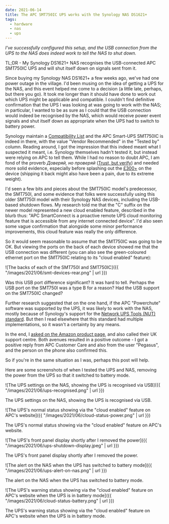 ```yaml
---
date: 2021-06-14
title: The APC SMT750IC UPS works with the Synology NAS DS1621+
tags:
  - hardware
  - nas
  - ups
---
```


_I've successfully configured this setup, and the USB connection from the UPS to the NAS does indeed work to tell the NAS to shut down._

TL;DR - My Synology DS1621+ NAS recognises the USB-connected APC SMT750IC UPS and will shut itself down on signals sent from it.

Since buying my Synology NAS DS1621+ a few weeks ago, we've had one power outage in the village. I'd been musing on the idea of getting a UPS for the NAS, and this event helped me come to a decision (a little late, perhaps, but there you go). It took me longer than it should have done to work out which UPS might be applicable and compatible. I couldn't find definitive confirmation that the UPS I was looking at was going to work with the NAS; in particular, I wanted to be as sure as I could that the USB connection would indeed be recognised by the NAS, which would receive power event signals and shut itself down as appropriate when the UPS had to switch to battery power.

<a name="trust-but-verify"></a>
Synology maintain a [Compatibility List](https://www.synology.com/en-us/compatibility?search_by=products&model=DS1621%2B&category=upses&p=1&change_log_p=1) and the APC Smart-UPS SMT750IC is indeed in there, with the value "Vendor Recommended" in the "Tested by" column. Reading around, I got the impression that this indeed meant what I suspected it meant, i.e. Synology themselves hadn't tested it, but instead were relying on APC to tell them. While I had no reason to doubt APC, I am fond of the proverb _Доверяй, но проверяй_ ([Trust, but verify](https://en.wikipedia.org/wiki/Trust,_but_verify)) and needed more solid evidence, especially before splashing out the [£300+](https://www.amazon.co.uk/gp/product/B07DM6BPM2/) on the device (shipping it back might also have been a pain, due to its extreme weight).

I'd seen a few bits and pieces about the SMT750IC model's predecessor, the SMT750I, and some evidence that folks were successfully using this older SMT750I model with their Synology NAS devices, including the USB-based shutdown flows. My research told me that the "C" suffix on the newer model represented a new cloud enabled feature, described in the blurb thus: "APC SmartConnect is a proactive remote UPS cloud monitoring feature that is accessible from any internet connected device". I'd also seen some vague confirmation that alongside some minor performance improvements, this cloud feature was really the only difference.

So it would seem reasonable to assume that the SMT750IC was going to be OK. But viewing the ports on the back of each device showed me that the USB connection was different (you can also see the green-coloured ethernet port on the SMT750IC relating to its "cloud enabled" feature):

![The backs of each of the SMT750I and SMT750IC]({{ "/images/2021/06/smt-devices-rear.png" | url }})

Was this USB port difference significant? It was hard to tell. Perhaps the USB port on the SMT750I was a type B for a reason? Had the USB support on the SMT750IC changed?

Further research suggested that on the one hand, if the APC "Powerchute" software was supported by the UPS, it was likely to work with the NAS, mostly because of Synology's support for the [Network UPS Tools (NUT) standard](https://networkupstools.org/). But then I read elsewhere that this standard had multiple implementations, so it wasn't a certainty by any means.

In the end, I [asked on the Amazon product page](https://www.amazon.co.uk/ask/questions/Tx32WEPA58FDXDS/ref=ask_dp_dpmw_al_hza), and also called their UK support centre. Both avenues resulted in a positive outcome - I got a positive reply from APC Customer Care and also from the user "Pegasus", and the person on the phone also confirmed this.

So if you're in the same situation as I was, perhaps this post will help.

Here are some screenshots of when I tested the UPS and NAS, removing the power from the UPS so that it switched to battery mode.

![The UPS settings on the NAS, showing the UPS is recognised via USB]({{ "/images/2021/06/ups-recognised.png" | url }})

The UPS settings on the NAS, showing the UPS is recognised via USB.

![The UPS's normal status showing via the "cloud enabled" feature on APC's website]({{ "/images/2021/06/cloud-status-power.png" | url }})

The UPS's normal status showing via the "cloud enabled" feature on APC's website.

![The UPS's front panel display shortly after I removed the power]({{ "/images/2021/06/ups-shutdown-display.jpeg" | url }})

The UPS's front panel display shortly after I removed the power.

![The alert on the NAS when the UPS has switched to battery mode]({{ "/images/2021/06/ups-alert-on-nas.png" | url }})

The alert on the NAS when the UPS has switched to battery mode.

![The UPS's warning status showing via the "cloud enabled" feature on APC's website when the UPS is in battery mode]({{ "/images/2021/06/cloud-status-battery.png" | url }})

The UPS's warning status showing via the "cloud enabled" feature on APC's website when the UPS is in battery mode.
